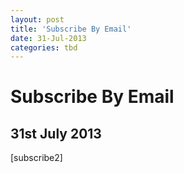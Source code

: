 ```yaml
---
layout: post
title: 'Subscribe By Email'
date: 31-Jul-2013
categories: tbd
---
```


# Subscribe By Email

## 31st July 2013

[subscribe2]
